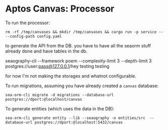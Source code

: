 # Aptos Canvas: Processor

To run the processor:
```
rm -rf /tmp/canvases && mkdir /tmp/canvases && cargo run -p service -- --config-path config.yaml
```

to generate the API from the DB. you have to have all the seaorm stuff already done and have tables in the db.

seaography-cli --framework poem --complexity-limit 3 --depth-limit 3 postgres://user:pass@127.0.0.1/hey testing testing

for now I'm not making the storages and whatnot configurable.

To run migrations, assuming you have already created a `canvas` database:
```
sea-orm-cli migrate -d migrations --database-url postgres://dport:@localhost/canvas
```

To generate entities (which uses the data in the DB):
```
sea-orm-cli generate entity --lib --seaography -o entities/src  --database-url postgres://dport:@localhost:5432/canvas
```

